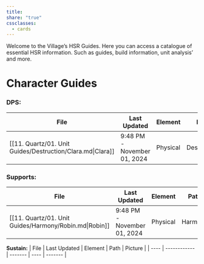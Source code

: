 ```yaml
---
title: 
share: "true"
cssclasses:
  - cards
---
```

Welcome to the Village’s HSR Guides. Here you can access a catalogue of essential HSR information. Such as guides, build information, unit analysis’ and more. 

# Character Guides 

### **DPS:** 
| File                                                       | Last Updated                | Element  | Path        | Picture |
| ---------------------------------------------------------- | --------------------------- | -------- | ----------- | ------- |
| [[11. Quartz/01. Unit Guides/Destruction/Clara.md\|Clara]] | 9:48 PM - November 01, 2024 | Physical | Destruction | ![](\-) |


### **Supports:**
| File                                                   | Last Updated                | Element  | Path    | Picture |
| ------------------------------------------------------ | --------------------------- | -------- | ------- | ------- |
| [[11. Quartz/01. Unit Guides/Harmony/Robin.md\|Robin]] | 9:48 PM - November 01, 2024 | Physical | Harmony | ![](\-) |


**Sustain:**
| File | Last Updated | Element | Path | Picture |
| ---- | ------------ | ------- | ---- | ------- |


